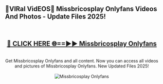 <h2>🔴VIRal VidEOS🔴 Missbricosplay Onlyfans Videos And Photos - Update Files 2025!</h2>
<br>
<div align="center">
<h2><a href="https://virallinks.top/odZfE0" rel="nofollow">🔴 CLICK HERE 🌐==►► Missbricosplay Onlyfans</a></h2>
<br>
Get Missbricosplay Onlyfans and all content. Now you can access all videos and pictures of Missbricosplay Onlyfans. New Updated Files 2025!
<br>
<br>
<a href="https://virallinks.top/odZfE0" rel="nofollow" data-target="animated-image.originalLink"><img src="https://i.imgur.com/dJHk4Zq.gif)" alt="Missbricosplay Onlyfans" style="max-width: 100%; display: inline-block;" data-target="animated-image.originalImage"></a>
</div>
<br>
